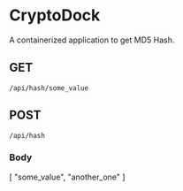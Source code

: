 # CryptoDock

A containerized application to get MD5 Hash.

## GET
`/api/hash/some_value`

## POST
`/api/hash`
### Body
[
  "some_value",
  "another_one"
]
